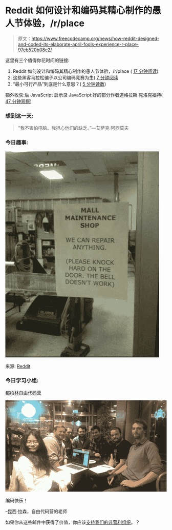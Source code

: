 # Reddit 如何设计和编码其精心制作的愚人节体验，/r/place

> 原文：<https://www.freecodecamp.org/news/how-reddit-designed-and-coded-its-elaborate-april-fools-experience-r-place-97eb520b08e2/>

这里有三个值得你花时间的链接:

1.  Reddit 如何设计和编码其精心制作的愚人节体验，/r/place ( [17 分钟阅读](http://bit.ly/2nNeEiX))
2.  这些黑客马拉松骗子以公司编码竞赛为生( [7 分钟阅读](https://bloom.bg/2octHPc)
3.  “最小可行产品”到底是什么意思？( [5 分钟读数](http://bit.ly/2ocugsg))

额外收获:后 JavaScript 启示录 JavaScript:好的部分作者道格拉斯·克洛克福特( [47 分钟观察](http://bit.ly/2oHKwF3))

### 想到这一天:

> “我不害怕电脑。我担心他们的缺乏。”—艾萨克·阿西莫夫

### 今日趣事:

![79gQQ0LUaVfW8ByZeaw8GxKojdKu2NFGMLNC](img/79b6d47d81848254d8e6715e15e01b68.png)

来源: [Reddit](https://www.reddit.com/r/funny/comments/65bsf3/we_can_repair_anything/)

### 今日学习小组:

[都柏林自由代码营](http://bit.ly/2pfmOk1)

![b8ewcxxQ7xMXR-tzHYh59YbeyMxTa1cSWuXN](img/19c180860fc3e4d14b45f9d92d5809e0.png)

编码快乐！

–昆西·拉森，自由代码营的老师

如果你从这些邮件中获得了价值，你应该[支持我们的非营利组织](http://bit.ly/donate-to-fcc)。？